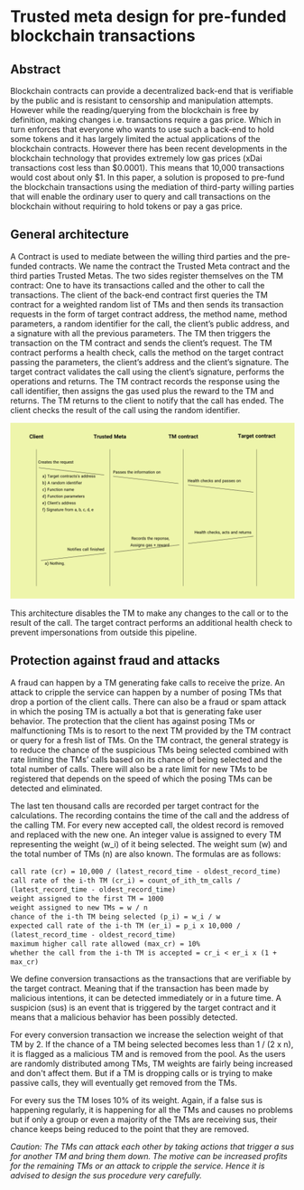 # Trusted meta design for pre-funded blockchain transactions

## Abstract
Blockchain contracts can provide a decentralized back-end that is verifiable by the public and is resistant to censorship and manipulation attempts. However while the reading/querying from the blockchain is free by definition, making changes i.e. transactions require a gas price. Which in turn enforces that everyone who wants to use such a back-end to hold some tokens and it has largely limited the actual applications of the blockchain contracts. However there has been recent developments in the blockchain technology that provides extremely low gas prices (xDai transactions cost less than $0.0001). This means that 10,000 transactions would cost about only $1. In this paper, a solution is proposed to pre-fund the blockchain transactions using the mediation of third-party willing parties that will enable the ordinary user to query and call transactions on the blockchain without requiring to hold tokens or pay a gas price.

## General architecture
A Contract is used to mediate between the willing third parties and the pre-funded contracts. We name the contract the Trusted Meta contract and the third parties Trusted Metas. The two sides register themselves on the TM contract: One to have its transactions called and the other to call the transactions. The client of the back-end contract first queries the TM contract for a weighted random list of TMs and then sends its transaction requests in the form of target contract address, the method name, method parameters, a random identifier for the call, the client’s public address, and a signature with all the previous parameters. The TM then triggers the transaction on the TM contract and sends the client’s request. The TM contract performs a health check, calls the method on the target contract passing the parameters, the client’s address and the client’s signature. The target contract validates the call using the client’s signature, performs the operations and returns. The TM contract records the response using the call identifier, then assigns the gas used plus the reward to the TM and returns. The TM returns to the client to notify that the call has ended. The client checks the result of the call using the random identifier.

![Architecture's graph](https://github.com/XynjaTeam/TrustedMeta_WhitePaper/blob/1a809be358dd4f9cee9aa8b9c20d83d0760e8951/graph%201.png)

This architecture disables the TM to make any changes to the call or to the result of the call. The target contract performs an additional health check to prevent impersonations from outside this pipeline.

## Protection against fraud and attacks
A fraud can happen by a TM generating fake calls to receive the prize. An attack to cripple the service can happen by a number of posing TMs that drop a portion of the client calls. There can also be a fraud or spam attack in which the posing TM is actually a bot that is generating fake user behavior.
The protection that the client has against posing TMs or malfunctioning TMs is to resort to the next TM provided by the TM contract or query for a fresh list of TMs.
On the TM contract, the general strategy is to reduce the chance of the suspicious TMs being selected combined with rate limiting the TMs’ calls based on its chance of being selected and the total number of calls. There will also be a rate limit for new TMs to be registered that depends on the speed of which the posing TMs can be detected and eliminated.

The last ten thousand calls are recorded per target contract for the calculations. The recording contains the time of the call and the address of the calling TM. For every new accepted call, the oldest record is removed and replaced with the new one. An integer value is assigned to every TM representing the weight (w_i) of it being selected. The weight sum (w) and the total number of TMs (n) are also known. The formulas are as follows:

```
call rate (cr) = 10,000 / (latest_record_time - oldest_record_time)
call rate of the i-th TM (cr_i) = count_of_ith_tm_calls / (latest_record_time - oldest_record_time)
weight assigned to the first TM = 1000
weight assigned to new TMs = w / n
chance of the i-th TM being selected (p_i) = w_i / w
expected call rate of the i-th TM (er_i) = p_i x 10,000 / (latest_record_time - oldest_record_time)
maximum higher call rate allowed (max_cr) = 10%
whether the call from the i-th TM is accepted = cr_i < er_i x (1 + max_cr)
```

We define conversion transactions as the transactions that are verifiable by the target contract. Meaning that if the transaction has been made by malicious intentions, it can be detected immediately or in a future time. A suspicion (sus) is an event that is triggered by the target contract and it means that a malicious behavior has been possibly detected.

For every conversion transaction we increase the selection weight of that TM by 2. If the chance of a TM being selected becomes less than 1 / (2 x n), it is flagged as a malicious TM and is removed from the pool. As the users are randomly distributed among TMs, TM weights are fairly being increased and don't affect them. But if a TM is dropping calls or is trying to make passive calls, they will eventually get removed from the TMs.

For every sus the TM loses 10% of its weight. Again, if a false sus is happening regularly, it is happening for all the TMs and causes no problems but if only a group or even a majority of the TMs are receiving sus, their chance keeps being reduced to the point that they are removed.

*Caution: The TMs can attack each other by taking actions that trigger a sus for another TM and bring them down. The motive can be increased profits for the remaining TMs or an attack to cripple the service. Hence it is advised to design the sus procedure very carefully.*
